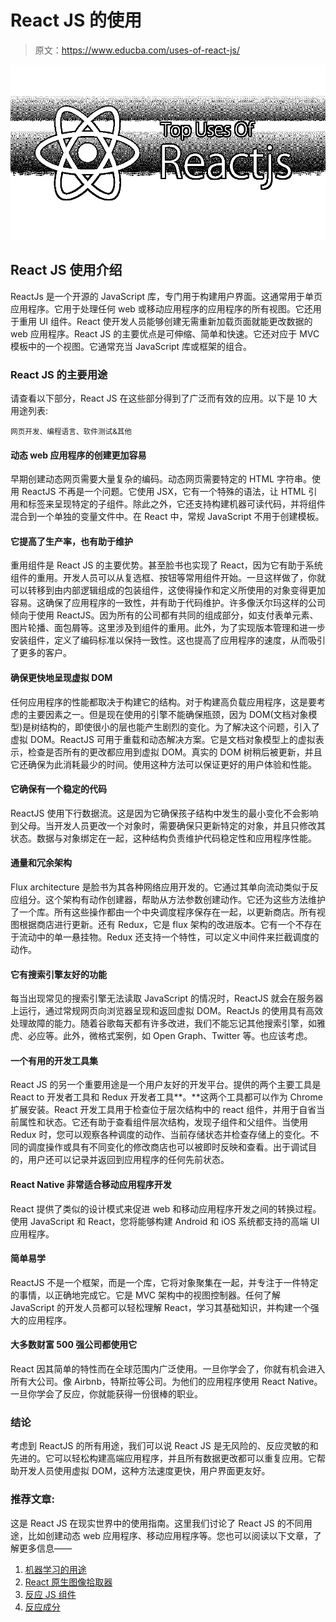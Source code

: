 # React JS 的使用

> 原文：<https://www.educba.com/uses-of-react-js/>

![Uses of React JS](img/7b258e8c2d05f847a244d96339755e60.png)



## React JS 使用介绍

ReactJs 是一个开源的 JavaScript 库，专门用于构建用户界面。这通常用于单页应用程序。它用于处理任何 web 或移动应用程序的应用程序的所有视图。它还用于重用 UI 组件。React 使开发人员能够创建无需重新加载页面就能更改数据的 web 应用程序。React JS 的主要优点是可伸缩、简单和快速。它还对应于 MVC 模板中的一个视图。它通常充当 JavaScript 库或框架的组合。

### React JS 的主要用途

请查看以下部分，React JS 在这些部分得到了广泛而有效的应用。以下是 10 大用途列表:

<small>网页开发、编程语言、软件测试&其他</small>

#### 动态 web 应用程序的创建更加容易

早期创建动态网页需要大量复杂的编码。动态网页需要特定的 HTML 字符串。使用 ReactJS 不再是一个问题。它使用 JSX，它有一个特殊的语法，让 HTML 引用和标签来呈现特定的子组件。除此之外，它还支持构建机器可读代码，并将组件混合到一个单独的变量文件中。在 React 中，常规 JavaScript 不用于创建模板。

#### 它提高了生产率，也有助于维护

重用组件是 React JS 的主要优势。甚至脸书也实现了 React，因为它有助于系统组件的重用。开发人员可以从复选框、按钮等常用组件开始。一旦这样做了，你就可以转移到由内部逻辑组成的包装组件，这使得操作和定义所使用的对象变得更加容易。这确保了应用程序的一致性，并有助于代码维护。许多像沃尔玛这样的公司倾向于使用 ReactJS。因为所有的公司都有共同的组成部分，如支付表单元素、图片轮播、面包屑等。这里涉及到组件的重用。此外，为了实现版本管理和进一步安装组件，定义了编码标准以保持一致性。这也提高了应用程序的速度，从而吸引了更多的客户。

#### 确保更快地呈现虚拟 DOM

任何应用程序的性能都取决于构建它的结构。对于构建高负载应用程序，这是要考虑的主要因素之一。但是现在使用的引擎不能确保瓶颈，因为 DOM(文档对象模型)是树结构的，即使很小的层也能产生剧烈的变化。为了解决这个问题，引入了虚拟 DOM。ReactJS 可用于重载和动态解决方案。它是文档对象模型上的虚拟表示，检查是否所有的更改都应用到虚拟 DOM。真实的 DOM 树稍后被更新，并且它还确保为此消耗最少的时间。使用这种方法可以保证更好的用户体验和性能。

#### 它确保有一个稳定的代码

ReactJS 使用下行数据流。这是因为它确保孩子结构中发生的最小变化不会影响到父母。当开发人员更改一个对象时，需要确保只更新特定的对象，并且只修改其状态。数据与对象绑定在一起，这种结构负责维护代码稳定性和应用程序性能。

#### 通量和冗余架构

Flux architecture 是脸书为其各种网络应用开发的。它通过其单向流动类似于反应组分。这个架构有动作创建器，帮助从方法参数创建动作。它还为这些方法维护了一个库。所有这些操作都由一个中央调度程序保存在一起，以更新商店。所有视图根据商店进行更新。还有 Redux，它是 flux 架构的改进版本。它有一个不存在于流动中的单一悬挂物。Redux 还支持一个特性，可以定义中间件来拦截调度的动作。

#### 它有搜索引擎友好的功能

每当出现常见的搜索引擎无法读取 JavaScript 的情况时，ReactJS 就会在服务器上运行，通过常规网页向浏览器呈现和返回虚拟 DOM。ReactJs 的使用具有高效处理故障的能力。随着谷歌每天都有许多改进，我们不能忘记其他搜索引擎，如雅虎、必应等。此外，微格式案例，如 Open Graph、Twitter 等。也应该考虑。

#### 一个有用的开发工具集

React JS 的另一个重要用途是一个用户友好的开发平台。提供的两个主要工具是 React to 开发者工具和 Redux 开发者工具**。**这两个工具都可以作为 Chrome 扩展安装。React 开发工具用于检查位于层次结构中的 react 组件，并用于自省当前属性和状态。它还有助于查看组件层次结构，发现子组件和父组件。当使用 Redux 时，您可以观察各种调度的动作、当前存储状态并检查存储上的变化。不同的调度操作或具有不同变化的修改商店也可以被即时反映和查看。出于调试目的，用户还可以记录并返回到应用程序的任何先前状态。

#### React Native 非常适合移动应用程序开发

React 提供了类似的设计模式来促进 web 和移动应用程序开发之间的转换过程。使用 JavaScript 和 React，您将能够构建 Android 和 iOS 系统都支持的高端 UI 应用程序。

#### 简单易学

ReactJS 不是一个框架，而是一个库，它将对象聚集在一起，并专注于一件特定的事情，以正确地完成它。它是 MVC 架构中的视图控制器。任何了解 JavaScript 的开发人员都可以轻松理解 React，学习其基础知识，并构建一个强大的应用程序。

#### 大多数财富 500 强公司都使用它

React 因其简单的特性而在全球范围内广泛使用。一旦你学会了，你就有机会进入所有大公司。像 Airbnb，特斯拉等公司。为他们的应用程序使用 React Native。一旦你学会了反应，你就能获得一份很棒的职业。

### 结论

考虑到 ReactJS 的所有用途，我们可以说 React JS 是无风险的、反应灵敏的和先进的。它可以轻松构建高端应用程序，并且所有数据更改都可以重复应用。它帮助开发人员使用虚拟 DOM，这种方法速度更快，用户界面更友好。

### 推荐文章:

这是 React JS 在现实世界中的使用指南。这里我们讨论了 React JS 的不同用途，比如创建动态 web 应用程序、移动应用程序等。您也可以阅读以下文章，了解更多信息——

1.  [机器学习的用途](https://www.educba.com/uses-of-machine-learning/)
2.  [React 原生图像拾取器](https://www.educba.com/react-native-image-picker/)
3.  [反应 JS 组件](https://www.educba.com/react-js-components/)
4.  [反应成分](https://www.educba.com/react-components/)





